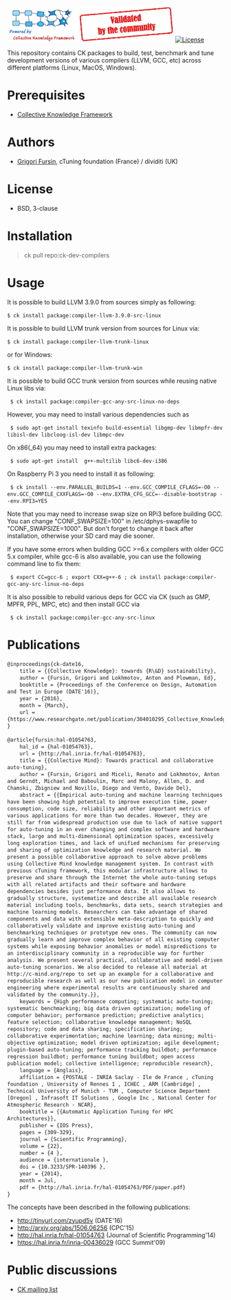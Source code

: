 [![logo](https://github.com/ctuning/ck-guide-images/blob/master/logo-powered-by-ck.png)](http://cKnowledge.org)
[![logo](https://github.com/ctuning/ck-guide-images/blob/master/logo-validated-by-the-community-simple.png)](http://cTuning.org)
[![License](https://img.shields.io/badge/License-BSD%203--Clause-blue.svg)](https://opensource.org/licenses/BSD-3-Clause)

This repository contains CK packages to build, test, benchmark and tune development versions of various compilers (LLVM, GCC, etc)
across different platforms (Linux, MacOS, Windows).

Prerequisites
=============
* [Collective Knowledge Framework](http://github.com/ctuning/ck)

Authors
=======

* [Grigori Fursin](http://fursin.net/research.html), cTuning foundation (France) / dividiti (UK)

License
=======
* BSD, 3-clause

Installation
============

> ck pull repo:ck-dev-compilers

Usage
=====
It is possible to build LLVM 3.9.0 from sources simply as following:
```
$ ck install package:compiler-llvm-3.9.0-src-linux
```

It is possible to build LLVM trunk version from sources for Linux via:
```
$ ck install package:compiler-llvm-trunk-linux
```

or for Windows:
```
$ ck install package:compiler-llvm-trunk-win
```

It is possible to build GCC trunk version from sources while reusing native Linux libs via:
```
 $ ck install package:compiler-gcc-any-src-linux-no-deps
```

However, you may need to install various dependencies such as 
```
 $ sudo apt-get install texinfo build-essential libgmp-dev libmpfr-dev libisl-dev libcloog-isl-dev libmpc-dev
```

On x86(_64) you may need to install extra packages:
```
 $ sudo apt-get install  g++-multilib libc6-dev-i386
```

On Raspberry Pi 3 you need to install it as following:
```
 $ ck install --env.PARALLEL_BUILDS=1 --env.GCC_COMPILE_CFLAGS=-O0 --env.GCC_COMPILE_CXXFLAGS=-O0 --env.EXTRA_CFG_GCC=--disable-bootstrap --env.RPI3=YES
```

Note that you may need to increase swap size on RPi3 before building GCC. 
You can change "CONF_SWAPSIZE=100" in /etc/dphys-swapfile to "CONF_SWAPSIZE=1000".
But don't forget to change it back after installation, 
otherwise your SD card may die sooner.

If you have some errors when building GCC >=6.x compilers with older GCC 5.x compiler, while gcc-6 is also available,
you can use the following command line to fix them:

```
 $ export CC=gcc-6 ; export CXX=g++-6 ; ck install package:compiler-gcc-any-src-linux-no-deps
```

It is also possible to rebuild various deps for GCC via CK (such as GMP, MPFR, PPL, MPC, etc) and then install GCC via
```
 $ ck install package:compiler-gcc-any-src-linux
```

Publications
============

```
@inproceedings{ck-date16,
    title = {{Collective Knowledge}: towards {R\&D} sustainability},
    author = {Fursin, Grigori and Lokhmotov, Anton and Plowman, Ed},
    booktitle = {Proceedings of the Conference on Design, Automation and Test in Europe (DATE'16)},
    year = {2016},
    month = {March},
    url = {https://www.researchgate.net/publication/304010295_Collective_Knowledge_Towards_RD_Sustainability}
}

@article{fursin:hal-01054763,
    hal_id = {hal-01054763},
    url = {http://hal.inria.fr/hal-01054763},
    title = {{Collective Mind}: Towards practical and collaborative auto-tuning},
    author = {Fursin, Grigori and Miceli, Renato and Lokhmotov, Anton and Gerndt, Michael and Baboulin, Marc and Malony, Allen, D. and Chamski, Zbigniew and Novillo, Diego and Vento, Davide Del},
    abstract = {{Empirical auto-tuning and machine learning techniques have been showing high potential to improve execution time, power consumption, code size, reliability and other important metrics of various applications for more than two decades. However, they are still far from widespread production use due to lack of native support for auto-tuning in an ever changing and complex software and hardware stack, large and multi-dimensional optimization spaces, excessively long exploration times, and lack of unified mechanisms for preserving and sharing of optimization knowledge and research material. We present a possible collaborative approach to solve above problems using Collective Mind knowledge management system. In contrast with previous cTuning framework, this modular infrastructure allows to preserve and share through the Internet the whole auto-tuning setups with all related artifacts and their software and hardware dependencies besides just performance data. It also allows to gradually structure, systematize and describe all available research material including tools, benchmarks, data sets, search strategies and machine learning models. Researchers can take advantage of shared components and data with extensible meta-description to quickly and collaboratively validate and improve existing auto-tuning and benchmarking techniques or prototype new ones. The community can now gradually learn and improve complex behavior of all existing computer systems while exposing behavior anomalies or model mispredictions to an interdisciplinary community in a reproducible way for further analysis. We present several practical, collaborative and model-driven auto-tuning scenarios. We also decided to release all material at http://c-mind.org/repo to set up an example for a collaborative and reproducible research as well as our new publication model in computer engineering where experimental results are continuously shared and validated by the community.}},
    keywords = {High performance computing; systematic auto-tuning; systematic benchmarking; big data driven optimization; modeling of computer behavior; performance prediction; predictive analytics; feature selection; collaborative knowledge management; NoSQL repository; code and data sharing; specification sharing; collaborative experimentation; machine learning; data mining; multi-objective optimization; model driven optimization; agile development; plugin-based auto-tuning; performance tracking buildbot; performance regression buildbot; performance tuning buildbot; open access publication model; collective intelligence; reproducible research},
    language = {Anglais},
    affiliation = {POSTALE - INRIA Saclay - Ile de France , cTuning foundation , University of Rennes 1 , ICHEC , ARM [Cambridge] , Technical University of Munich - TUM , Computer Science Department [Oregon] , Infrasoft IT Solutions , Google Inc , National Center for Atmospheric Research - NCAR},
    booktitle = {{Automatic Application Tuning for HPC Architectures}},
    publisher = {IOS Press},
    pages = {309-329},
    journal = {Scientific Programming},
    volume = {22},
    number = {4 },
    audience = {internationale },
    doi = {10.3233/SPR-140396 },
    year = {2014},
    month = Jul,
    pdf = {http://hal.inria.fr/hal-01054763/PDF/paper.pdf}
}

```

The concepts have been described in the following publications:

* http://tinyurl.com/zyupd5v (DATE'16)
* http://arxiv.org/abs/1506.06256 (CPC'15)
* http://hal.inria.fr/hal-01054763 (Journal of Scientific Programming'14)
* https://hal.inria.fr/inria-00436029 (GCC Summit'09)

Public discussions
==================
* [CK mailing list](http://groups.google.com/group/collective-knowledge)
